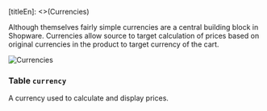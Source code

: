[titleEn]: <>(Currencies)

Although themselves fairly simple currencies are a central building block in Shopware. Currencies allow source to target calculation of prices based on original currencies in the product to target currency of the cart.

![Currencies](./dist/erm-shopware-core-system-currency.svg)


### Table `currency`

A currency used to calculate and display prices.


